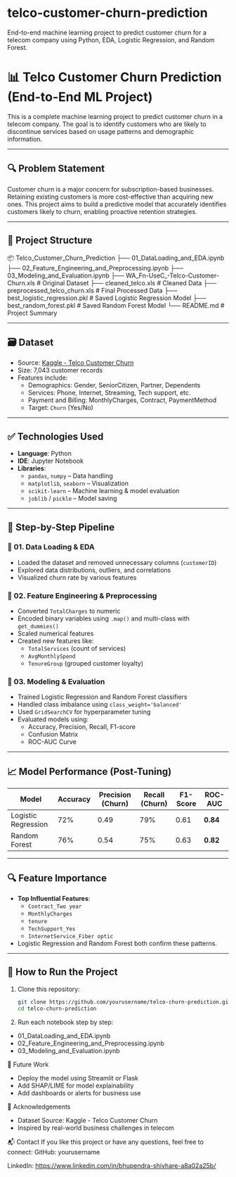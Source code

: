 # telco-customer-churn-prediction
End-to-end machine learning project to predict customer churn for a telecom company using Python, EDA, Logistic Regression, and Random Forest.

# 📊 Telco Customer Churn Prediction (End-to-End ML Project)

This is a complete machine learning project to predict customer churn in a telecom company. The goal is to identify customers who are likely to discontinue services based on usage patterns and demographic information.

---

## 🔍 Problem Statement

Customer churn is a major concern for subscription-based businesses. Retaining existing customers is more cost-effective than acquiring new ones. This project aims to build a predictive model that accurately identifies customers likely to churn, enabling proactive retention strategies.

---

## 📁 Project Structure
📦 Telco_Customer_Churn_Prediction
├── 01_DataLoading_and_EDA.ipynb
├── 02_Feature_Engineering_and_Preprocessing.ipynb
├── 03_Modeling_and_Evaluation.ipynb
├── WA_Fn-UseC_-Telco-Customer-Churn.xls # Original Dataset
├── cleaned_telco.xls # Cleaned Data
├── preprocessed_telco_churn.xls # Final Processed Data
├── best_logistic_regression.pkl # Saved Logistic Regression Model
├── best_random_forest.pkl # Saved Random Forest Model
└── README.md # Project Summary


---

## 🗃️ Dataset

- Source: [Kaggle - Telco Customer Churn](https://www.kaggle.com/datasets/blastchar/telco-customer-churn)
- Size: 7,043 customer records
- Features include:
  - Demographics: Gender, SeniorCitizen, Partner, Dependents
  - Services: Phone, Internet, Streaming, Tech support, etc.
  - Payment and Billing: MonthlyCharges, Contract, PaymentMethod
  - Target: `Churn` (Yes/No)

---

## ✅ Technologies Used

- **Language**: Python
- **IDE**: Jupyter Notebook
- **Libraries**:
  - `pandas`, `numpy` – Data handling
  - `matplotlib`, `seaborn` – Visualization
  - `scikit-learn` – Machine learning & model evaluation
  - `joblib` / `pickle` – Model saving

---

## 🧪 Step-by-Step Pipeline

### 📌 01. Data Loading & EDA
- Loaded the dataset and removed unnecessary columns (`customerID`)
- Explored data distributions, outliers, and correlations
- Visualized churn rate by various features

### 📌 02. Feature Engineering & Preprocessing
- Converted `TotalCharges` to numeric
- Encoded binary variables using `.map()` and multi-class with `get_dummies()`
- Scaled numerical features
- Created new features like:
  - `TotalServices` (count of services)
  - `AvgMonthlySpend`
  - `TenureGroup` (grouped customer loyalty)

### 📌 03. Modeling & Evaluation
- Trained Logistic Regression and Random Forest classifiers
- Handled class imbalance using `class_weight='balanced'`
- Used `GridSearchCV` for hyperparameter tuning
- Evaluated models using:
  - Accuracy, Precision, Recall, F1-score
  - Confusion Matrix
  - ROC-AUC Curve

---

## 📈 Model Performance (Post-Tuning)

| Model                | Accuracy | Precision (Churn) | Recall (Churn) | F1-Score | ROC-AUC |
|---------------------|----------|-------------------|----------------|----------|---------|
| Logistic Regression | 72%      | 0.49              | 79%            | 0.61     | **0.84** |
| Random Forest       | 76%      | 0.54              | 75%            | 0.63     | **0.82** |

---

## 🔍 Feature Importance

- **Top Influential Features**:
  - `Contract_Two year`
  - `MonthlyCharges`
  - `tenure`
  - `TechSupport_Yes`
  - `InternetService_Fiber optic`
- Logistic Regression and Random Forest both confirm these patterns.

---

## 💾 How to Run the Project

1. Clone this repository:
   ```bash
   git clone https://github.com/yourusername/telco-churn-prediction.git
   cd telco-churn-prediction
2. Run each notebook step by step:
  - 01_DataLoading_and_EDA.ipynb
  - 02_Feature_Engineering_and_Preprocessing.ipynb
  - 03_Modeling_and_Evaluation.ipynb

🚀 Future Work
  - Deploy the model using Streamlit or Flask
  - Add SHAP/LIME for model explainability
  - Add dashboards or alerts for business use

🙏 Acknowledgements
- Dataset Source: Kaggle - Telco Customer Churn
- Inspired by real-world business challenges in telecom

📬 Contact
If you like this project or have any questions, feel free to connect:
GitHub: yourusername

LinkedIn: https://www.linkedin.com/in/bhupendra-shivhare-a8a02a25b/
